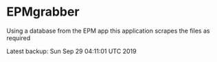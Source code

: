 # EPMgrabber
Using a database from the EPM app this application scrapes the files as required


Latest backup: Sun Sep 29 04:11:01 UTC 2019
